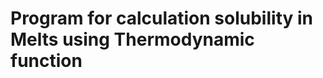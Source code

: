 Program for calculation solubility in Melts using Thermodynamic function
========================================================================